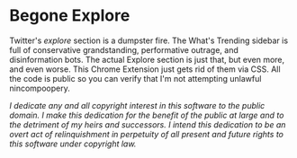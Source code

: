 # Begone Explore

Twitter's _explore_ section is a dumpster fire. The What's Trending sidebar is full of conservative grandstanding, performative outrage, and disinformation bots. The actual Explore section is just that, but even more, and even worse. This Chrome Extension just gets rid of them via CSS. All the code is public so you can verify that I'm not attempting unlawful nincompoopery.

_I dedicate any and all copyright interest in this software to the public domain. I make this dedication for the benefit of the public at large and to the detriment of my heirs and successors. I intend this dedication to be an overt act of relinquishment in perpetuity of all present and future rights to this software under copyright law._